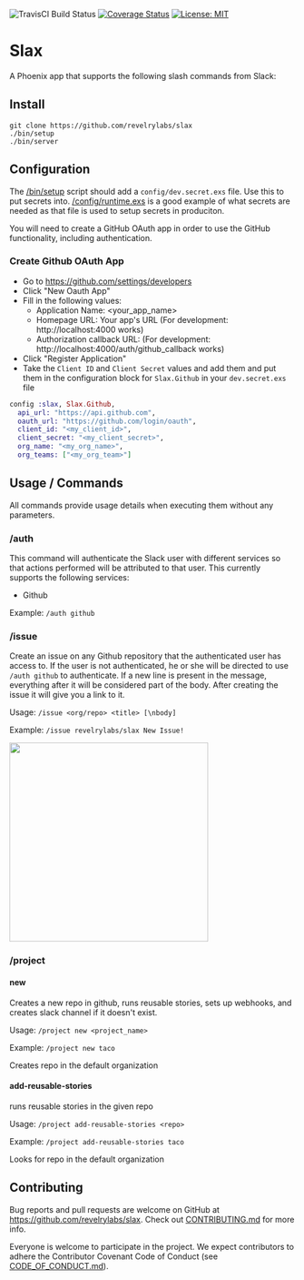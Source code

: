 ![TravisCI Build Status](https://travis-ci.org/revelrylabs/slax.svg)
[![Coverage Status](https://opencov.prod.revelry.net/projects/4/badge.svg)](https://opencov.prod.revelry.net/projects/4)
[![License: MIT](https://img.shields.io/badge/License-MIT-yellow.svg)](https://opensource.org/licenses/MIT)

# Slax

A Phoenix app that supports the following slash commands from Slack:

## Install

```
git clone https://github.com/revelrylabs/slax
./bin/setup
./bin/server
```

## Configuration

The [/bin/setup](https://github.com/revelrylabs/slax/blob/master/bin/setup) script should add a `config/dev.secret.exs` file. Use this to put secrets into.
[/config/runtime.exs](https://github.com/revelrylabs/slax/blob/master/config/runtime.exs) is a good example of what secrets are needed as that file is used to setup secrets in produciton.

You will need to create a GitHub OAuth app in order to use the GitHub functionality, including authentication.

### Create Github OAuth App

- Go to https://github.com/settings/developers
- Click "New Oauth App"
- Fill in the following values:
  - Application Name: <your_app_name>
  - Homepage URL: Your app's URL (For development: http://localhost:4000 works)
  - Authorization callback URL: (For development: http://localhost:4000/auth/github_callback works)
- Click "Register Application"
- Take the `Client ID` and `Client Secret` values and add them and put them in the configuration block for `Slax.Github` in your `dev.secret.exs` file

```elixir
config :slax, Slax.Github,
  api_url: "https://api.github.com",
  oauth_url: "https://github.com/login/oauth",
  client_id: "<my_client_id>",
  client_secret: "<my_client_secret>",
  org_name: "<my_org_name>",
  org_teams: ["<my_org_team>"]
```

## Usage / Commands

All commands provide usage details when executing them without any parameters.

### /auth

This command will authenticate the Slack user with different services so that actions performed will be attributed to that user. This currently supports the following services:

- Github

Example: `/auth github`

### /issue

Create an issue on any Github repository that the authenticated user has access to. If the user is not authenticated, he or she will be directed to use `/auth github` to authenticate. If a new line is present in the message, everything after it will be considered part of the body. After creating the issue it will give you a link to it.

Usage: `/issue <org/repo> <title> [\nbody]`

Example: `/issue revelrylabs/slax New Issue!`

<img src="http://dropit.atda.club/Screen-Shot-2016-07-05-13-44-34.png" width="350">

### /project

#### new

Creates a new repo in github, runs reusable stories, sets up webhooks, and creates slack channel if it doesn't exist.

Usage: `/project new <project_name>`

Example: `/project new taco`

Creates repo in the default organization

#### add-reusable-stories

runs reusable stories in the given repo

Usage: `/project add-reusable-stories <repo>`

Example: `/project add-reusable-stories taco`

Looks for repo in the default organization

## Contributing

Bug reports and pull requests are welcome on GitHub at https://github.com/revelrylabs/slax. Check out [CONTRIBUTING.md](https://github.com/revelrylabs/slax/blob/master/CONTRIBUTING.md) for more info.

Everyone is welcome to participate in the project. We expect contributors to
adhere the Contributor Covenant Code of Conduct (see [CODE_OF_CONDUCT.md](https://github.com/revelrylabs/slax/blob/master/CODE_OF_CONDUCT.md)).
